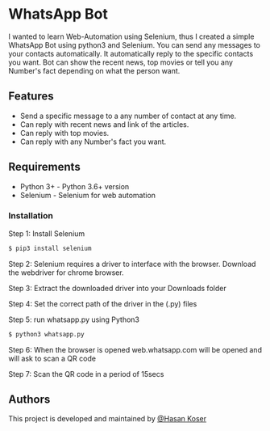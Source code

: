 # WhatsApp Bot

I wanted to learn Web-Automation using Selenium, thus I created
a simple WhatsApp Bot using python3 and
Selenium. 
You can send any messages
to your contacts automatically.
It automatically reply to the specific contacts you want. Bot can 
show the recent news, top movies or tell you any Number's fact 
depending on what the person want.

## Features
* Send a specific message to a any number of contact at any time.
* Can reply with recent news and link of the articles.
* Can reply with top movies.
* Can reply with any Number's fact you want.

## Requirements
* Python 3+ - Python 3.6+ version
* Selenium - Selenium for web automation
### Installation 
Step 1: Install Selenium
```bash 
$ pip3 install selenium
```
Step 2: Selenium requires a driver to interface with the browser.
Download the webdriver for chrome browser.

Step 3: Extract the downloaded driver into your Downloads folder

Step 4: Set the correct path of the driver in the (.py) files 

Step 5: run whatsapp.py using Python3
```bash 
$ python3 whatsapp.py
```
Step 6: When the browser is opened web.whatsapp.com will be opened and will ask to scan a QR code

Step 7: Scan the QR code in a period of 15secs

## Authors
This project is developed and maintained
by [@Hasan Koser](https://www.github.com/HASH-002)
